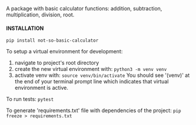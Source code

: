 A package with basic calculator functions: addition, subtraction, multiplication, division, root.

#### INSTALLATION
`pip install not-so-basic-calculator`

To setup a virtual environment for development:
1. navigate to project's root directory
2. create the new virtual environment with:
    ```python3 -m venv venv```
3. activate venv with:
    `source venv/bin/activate`
You should see '(venv)' at the end of your terminal prompt line which indicates that virtual environment is active.

To run tests:
    `pytest`

To generate 'requirements.txt' file with dependencies of the project:
    `pip freeze > requirements.txt`